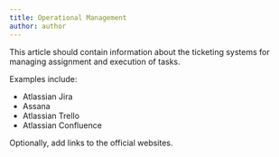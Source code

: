 ```yaml
---
title: Operational Management
author: author
---
```


This article should contain information about the ticketing systems for managing assignment and execution of tasks.

Examples include:

* Atlassian Jira
* Assana
* Atlassian Trello
* Atlassian Confluence

Optionally, add links to the official websites.
